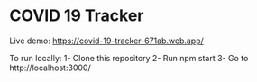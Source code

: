 # COVID 19 Tracker
Live demo: https://covid-19-tracker-671ab.web.app/

To run locally:
1- Clone this repository
2- Run npm start
3- Go to http://localhost:3000/